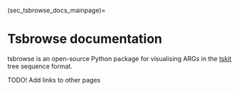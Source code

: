 (sec_tsbrowse_docs_mainpage)=

# Tsbrowse documentation

tsbrowse is an open-source Python package for visualising ARGs in the [tskit](https://tskit.dev/tskit/docs/) tree sequence format.

TODO! Add links to other pages

